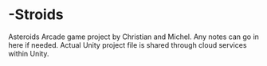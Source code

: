 # -Stroids
Asteroids Arcade game project by Christian and Michel.
Any notes can go in here if needed. 
Actual Unity project file is shared through cloud services within Unity.
